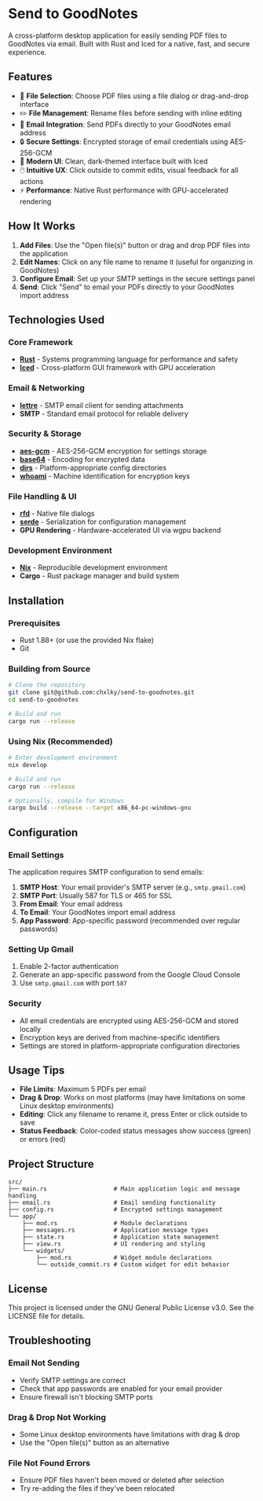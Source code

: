 # Send to GoodNotes

A cross-platform desktop application for easily sending PDF files to GoodNotes via email. Built with Rust and Iced for a native, fast, and secure experience.

## Features

- 📁 **File Selection**: Choose PDF files using a file dialog or drag-and-drop interface
- ✏️ **File Management**: Rename files before sending with inline editing
- 📧 **Email Integration**: Send PDFs directly to your GoodNotes email address
- 🔒 **Secure Settings**: Encrypted storage of email credentials using AES-256-GCM
- 🎨 **Modern UI**: Clean, dark-themed interface built with Iced
- 🖱️ **Intuitive UX**: Click outside to commit edits, visual feedback for all actions
- ⚡ **Performance**: Native Rust performance with GPU-accelerated rendering

## How It Works

1. **Add Files**: Use the "Open file(s)" button or drag and drop PDF files into the application
2. **Edit Names**: Click on any file name to rename it (useful for organizing in GoodNotes)
3. **Configure Email**: Set up your SMTP settings in the secure settings panel
4. **Send**: Click "Send" to email your PDFs directly to your GoodNotes import address

## Technologies Used

### Core Framework

- **[Rust](https://www.rust-lang.org/)** - Systems programming language for performance and safety
- **[Iced](https://iced.rs/)** - Cross-platform GUI framework with GPU acceleration

### Email & Networking

- **[lettre](https://github.com/lettre/lettre)** - SMTP email client for sending attachments
- **SMTP** - Standard email protocol for reliable delivery

### Security & Storage

- **[aes-gcm](https://github.com/RustCrypto/AEADs)** - AES-256-GCM encryption for settings storage
- **[base64](https://github.com/marshallpierce/rust-base64)** - Encoding for encrypted data
- **[dirs](https://codeberg.org/dirs/dirs-rs)** - Platform-appropriate config directories
- **[whoami](https://github.com/libcala/whoami)** - Machine identification for encryption keys

### File Handling & UI

- **[rfd](https://github.com/PolyMeilex/rfd)** - Native file dialogs
- **[serde](https://serde.rs/)** - Serialization for configuration management
- **GPU Rendering** - Hardware-accelerated UI via wgpu backend

### Development Environment

- **[Nix](https://nixos.org/)** - Reproducible development environment
- **Cargo** - Rust package manager and build system

## Installation

### Prerequisites

- Rust 1.88+ (or use the provided Nix flake)
- Git

### Building from Source

```bash
# Clone the repository
git clone git@github.com:chxlky/send-to-goodnotes.git
cd send-to-goodnotes

# Build and run
cargo run --release
```

### Using Nix (Recommended)

```bash
# Enter development environment
nix develop

# Build and run
cargo run --release

# Optionally, compile for Windows
cargo build --release --target x86_64-pc-windows-gnu
```

## Configuration

### Email Settings

The application requires SMTP configuration to send emails:

1. **SMTP Host**: Your email provider's SMTP server (e.g., `smtp.gmail.com`)
2. **SMTP Port**: Usually 587 for TLS or 465 for SSL
3. **From Email**: Your email address
4. **To Email**: Your GoodNotes import email address
5. **App Password**: App-specific password (recommended over regular passwords)

### Setting Up Gmail

1. Enable 2-factor authentication
2. Generate an app-specific password from the Google Cloud Console
3. Use `smtp.gmail.com` with port `587`

### Security

- All email credentials are encrypted using AES-256-GCM and stored locally
- Encryption keys are derived from machine-specific identifiers
- Settings are stored in platform-appropriate configuration directories

## Usage Tips

- **File Limits**: Maximum 5 PDFs per email
- **Drag & Drop**: Works on most platforms (may have limitations on some Linux desktop environments)
- **Editing**: Click any filename to rename it, press Enter or click outside to save
- **Status Feedback**: Color-coded status messages show success (green) or errors (red)

## Project Structure

```text
src/
├── main.rs                   # Main application logic and message handling
├── email.rs                  # Email sending functionality
├── config.rs                 # Encrypted settings management
└── app/
    ├── mod.rs                # Module declarations
    ├── messages.rs           # Application message types
    ├── state.rs              # Application state management
    ├── view.rs               # UI rendering and styling
    └── widgets/
        ├── mod.rs            # Widget module declarations
        └── outside_commit.rs # Custom widget for edit behavior
```

## License

This project is licensed under the GNU General Public License v3.0. See the LICENSE file for details.

## Troubleshooting

### Email Not Sending

- Verify SMTP settings are correct
- Check that app passwords are enabled for your email provider
- Ensure firewall isn't blocking SMTP ports

### Drag & Drop Not Working

- Some Linux desktop environments have limitations with drag & drop
- Use the "Open file(s)" button as an alternative

### File Not Found Errors

- Ensure PDF files haven't been moved or deleted after selection
- Try re-adding the files if they've been relocated
